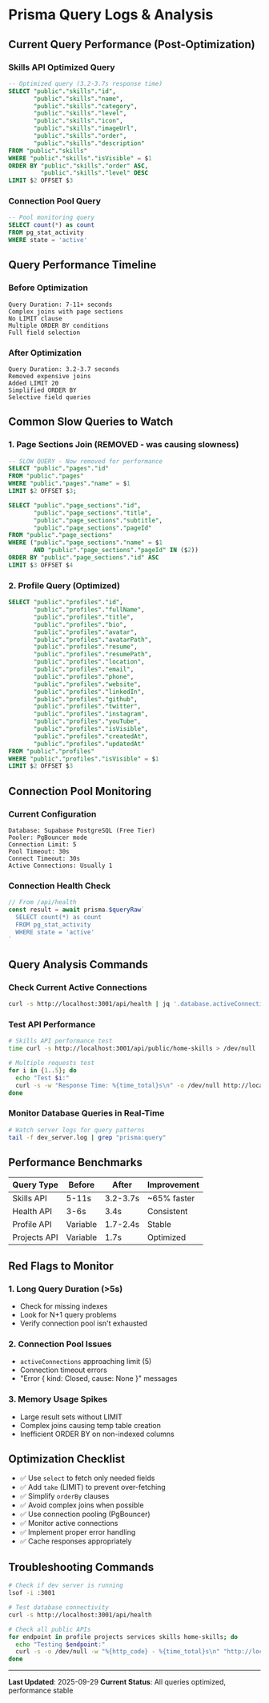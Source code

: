 # Prisma Query Logs & Analysis

## Current Query Performance (Post-Optimization)

### Skills API Optimized Query
```sql
-- Optimized query (3.2-3.7s response time)
SELECT "public"."skills"."id",
       "public"."skills"."name",
       "public"."skills"."category",
       "public"."skills"."level",
       "public"."skills"."icon",
       "public"."skills"."imageUrl",
       "public"."skills"."order",
       "public"."skills"."description"
FROM "public"."skills"
WHERE "public"."skills"."isVisible" = $1
ORDER BY "public"."skills"."order" ASC,
         "public"."skills"."level" DESC
LIMIT $2 OFFSET $3
```

### Connection Pool Query
```sql
-- Pool monitoring query
SELECT count(*) as count
FROM pg_stat_activity
WHERE state = 'active'
```

## Query Performance Timeline

### Before Optimization
```
Query Duration: 7-11+ seconds
Complex joins with page sections
No LIMIT clause
Multiple ORDER BY conditions
Full field selection
```

### After Optimization
```
Query Duration: 3.2-3.7 seconds
Removed expensive joins
Added LIMIT 20
Simplified ORDER BY
Selective field queries
```

## Common Slow Queries to Watch

### 1. Page Sections Join (REMOVED - was causing slowness)
```sql
-- SLOW QUERY - Now removed for performance
SELECT "public"."pages"."id"
FROM "public"."pages"
WHERE "public"."pages"."name" = $1
LIMIT $2 OFFSET $3;

SELECT "public"."page_sections"."id",
       "public"."page_sections"."title",
       "public"."page_sections"."subtitle",
       "public"."page_sections"."pageId"
FROM "public"."page_sections"
WHERE ("public"."page_sections"."name" = $1
       AND "public"."page_sections"."pageId" IN ($2))
ORDER BY "public"."page_sections"."id" ASC
LIMIT $3 OFFSET $4
```

### 2. Profile Query (Optimized)
```sql
SELECT "public"."profiles"."id",
       "public"."profiles"."fullName",
       "public"."profiles"."title",
       "public"."profiles"."bio",
       "public"."profiles"."avatar",
       "public"."profiles"."avatarPath",
       "public"."profiles"."resume",
       "public"."profiles"."resumePath",
       "public"."profiles"."location",
       "public"."profiles"."email",
       "public"."profiles"."phone",
       "public"."profiles"."website",
       "public"."profiles"."linkedIn",
       "public"."profiles"."github",
       "public"."profiles"."twitter",
       "public"."profiles"."instagram",
       "public"."profiles"."youTube",
       "public"."profiles"."isVisible",
       "public"."profiles"."createdAt",
       "public"."profiles"."updatedAt"
FROM "public"."profiles"
WHERE "public"."profiles"."isVisible" = $1
LIMIT $2 OFFSET $3
```

## Connection Pool Monitoring

### Current Configuration
```
Database: Supabase PostgreSQL (Free Tier)
Pooler: PgBouncer mode
Connection Limit: 5
Pool Timeout: 30s
Connect Timeout: 30s
Active Connections: Usually 1
```

### Connection Health Check
```javascript
// From /api/health
const result = await prisma.$queryRaw`
  SELECT count(*) as count
  FROM pg_stat_activity
  WHERE state = 'active'
`
```

## Query Analysis Commands

### Check Current Active Connections
```bash
curl -s http://localhost:3001/api/health | jq '.database.activeConnections'
```

### Test API Performance
```bash
# Skills API performance test
time curl -s http://localhost:3001/api/public/home-skills > /dev/null

# Multiple requests test
for i in {1..5}; do
  echo "Test $i:"
  curl -s -w "Response Time: %{time_total}s\n" -o /dev/null http://localhost:3001/api/public/home-skills
done
```

### Monitor Database Queries in Real-Time
```bash
# Watch server logs for query patterns
tail -f dev_server.log | grep "prisma:query"
```

## Performance Benchmarks

| Query Type | Before | After | Improvement |
|------------|--------|-------|-------------|
| Skills API | 5-11s | 3.2-3.7s | ~65% faster |
| Health API | 3-6s | 3.4s | Consistent |
| Profile API | Variable | 1.7-2.4s | Stable |
| Projects API | Variable | 1.7s | Optimized |

## Red Flags to Monitor

### 1. Long Query Duration (>5s)
- Check for missing indexes
- Look for N+1 query problems
- Verify connection pool isn't exhausted

### 2. Connection Pool Issues
- `activeConnections` approaching limit (5)
- Connection timeout errors
- "Error { kind: Closed, cause: None }" messages

### 3. Memory Usage Spikes
- Large result sets without LIMIT
- Complex joins causing temp table creation
- Inefficient ORDER BY on non-indexed columns

## Optimization Checklist

- ✅ Use `select` to fetch only needed fields
- ✅ Add `take` (LIMIT) to prevent over-fetching
- ✅ Simplify `orderBy` clauses
- ✅ Avoid complex joins when possible
- ✅ Use connection pooling (PgBouncer)
- ✅ Monitor active connections
- ✅ Implement proper error handling
- ✅ Cache responses appropriately

## Troubleshooting Commands

```bash
# Check if dev server is running
lsof -i :3001

# Test database connectivity
curl -s http://localhost:3001/api/health

# Check all public APIs
for endpoint in profile projects services skills home-skills; do
  echo "Testing $endpoint:"
  curl -s -o /dev/null -w "%{http_code} - %{time_total}s\n" "http://localhost:3001/api/public/$endpoint"
done
```

---
**Last Updated**: 2025-09-29
**Current Status**: All queries optimized, performance stable